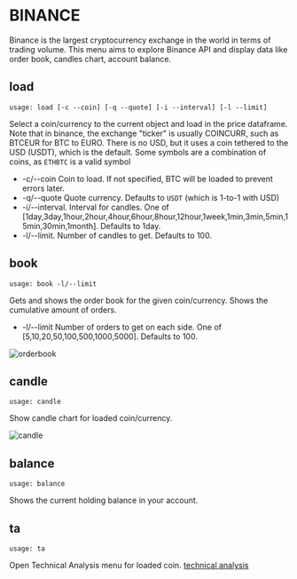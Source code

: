 # BINANCE

Binance is the largest cryptocurrency exchange in the world in terms of trading volume.
This menu aims to explore Binance API and display data like order book, candles chart, account balance.

## load  <a name="load"></a>
````
usage: load [-c --coin] [-q --quote] [-i --interval] [-l --limit]
````

Select a coin/currency to the current object and load in the price dataframe.  Note that in binance, the exchange "ticker" is usually COINCURR, such as BTCEUR for BTC to EURO.  There is no USD, but it uses a coin tethered to the USD (USDT), which is the default. Some symbols are a combination of coins, as `ETHBTC` is a valid symbol
* -c/--coin Coin to load. If not specified, BTC will be loaded to prevent errors later.
* -q/--quote  Quote currency.  Defaults to `USDT` (which is 1-to-1 with USD)
* -i/--interval. Interval for candles.  One of [1day,3day,1hour,2hour,4hour,6hour,8hour,12hour,1week,1min,3min,5min,15min,30min,1month]. Defaults to 1day.
* -l/--limit.  Number of candles to get.  Defaults to 100.

## book  <a name="book"></a>
````
usage: book -l/--limit
````

Gets and shows the order book for the given coin/currency.  Shows the cumulative amount of orders.

* -l/--limit Number of orders to get on each side.  One of [5,10,20,50,100,500,1000,5000].  Defaults to 100.

![orderbook](https://user-images.githubusercontent.com/25267873/116886857-84fcf280-ac21-11eb-9803-5baa8bceca05.png)


## candle  <a name="candle"></a>
````
usage: candle
````

Show candle chart for loaded coin/currency.

![candle](https://user-images.githubusercontent.com/25267873/116886993-abbb2900-ac21-11eb-9ff8-b6a8131fdac5.png)


## balance  <a name="balance"></a>
````
usage: balance
````

Shows the current holding balance in your account.

## ta <a name="ta"></a>

````
usage: ta
````

Open Technical Analysis menu for loaded coin. [technical analysis](/gamestonk_terminal/cryptocurrency/coinmarketcap/)
